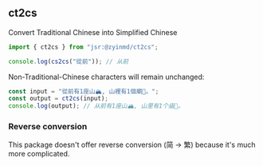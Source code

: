 ## ct2cs

Convert Traditional Chinese into Simplified Chinese

```js
import { ct2cs } from "jsr:@zyinmd/ct2cs";

console.log(cs2cs("從前")); // 从前
```

Non-Traditional-Chinese characters will remain unchanged:

```js
const input = "從前有1座山🏔️, 山裡有1個廟🏯。";
const output = ct2cs(input);
console.log(output); // 从前有1座山🏔️, 山里有1个庙🏯。
```

### Reverse conversion

This package doesn't offer reverse conversion (简 → 繁) because it's much more complicated.
